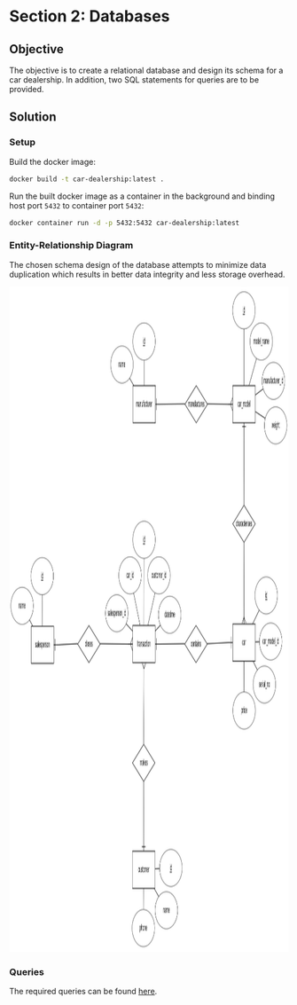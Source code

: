 # Section 2: Databases

## Objective

The objective is to create a relational database and design its schema for a car dealership.
In addition, two SQL statements for queries are to be provided.

## Solution

### Setup

Build the docker image:
```bash
docker build -t car-dealership:latest .
```
Run the built docker image as a container in the background and binding host port `5432` to container port `5432`:
```bash
docker container run -d -p 5432:5432 car-dealership:latest
```

### Entity-Relationship Diagram

The chosen schema design of the database attempts to minimize data duplication which results in better data integrity
and less storage overhead.

<img src="images/er-diagram.png" width="1200" height="1200">

### Queries

The required queries can be found [here](./sql/queries.sql).